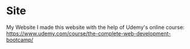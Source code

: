 # Site
My Website
I made this website with the help of Udemy's online course: https://www.udemy.com/course/the-complete-web-development-bootcamp/
